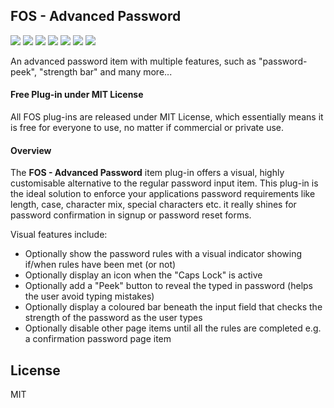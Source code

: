 ## FOS - Advanced Password

![](https://img.shields.io/badge/Plug--in_Type-Item-orange.svg) ![](https://img.shields.io/badge/APEX-19.2-success.svg) ![](https://img.shields.io/badge/APEX-20.1-success.svg) ![](https://img.shields.io/badge/APEX-20.2-success.svg) ![](https://img.shields.io/badge/APEX-21.1-success.svg) ![](https://img.shields.io/badge/APEX-21.2-success.svg) ![](https://img.shields.io/badge/APEX-22.1-success.svg)

An advanced password item with multiple features, such as "password-peek", "strength bar" and many more...
<h4>Free Plug-in under MIT License</h4>
<p>
All FOS plug-ins are released under MIT License, which essentially means it is free for everyone to use, no matter if commercial or private use.
</p>
<h4>Overview</h4>
<p>The <strong>FOS - Advanced Password</strong> item plug-in offers a visual, highly customisable alternative to the regular password input item. This plug-in is the ideal solution to enforce your applications password requirements like length, case, character mix, special characters etc. it really shines for password confirmation in signup or password reset forms.</p>
<p>Visual features include: </p>
<ul>
   <li>Optionally show the password rules with a visual indicator showing if/when rules have been met (or not)</li>
   <li>Optionally display an icon when the "Caps Lock" is active</li>
   <li>Optionally add a "Peek" button to reveal the typed in password (helps the user avoid typing mistakes)</li>
   <li>Optionally display a coloured bar beneath the input field that checks the strength of the password as the user types</li>
   <li>Optionally disable other page items until all the rules are completed e.g. a confirmation password page item</li>
</ul>

## License

MIT

